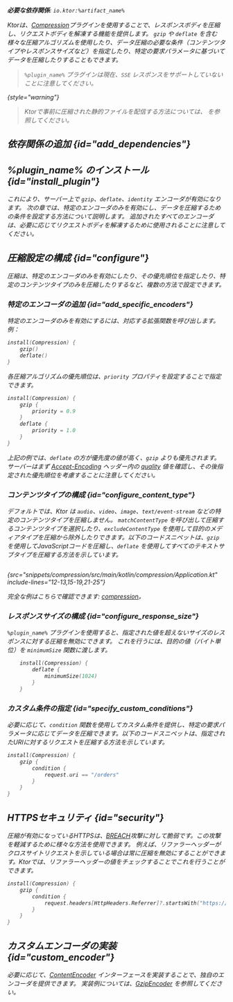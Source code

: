 [//]: # (title: 圧縮)

<show-structure for="chapter" depth="2"/>
<primary-label ref="server-plugin"/>

<var name="artifact_name" value="ktor-server-compression"/>
<var name="package_name" value="io.ktor.server.plugins.compression"/>
<var name="plugin_name" value="Compression"/>

<tldr>
<p>
<b>必要な依存関係</b>: <code>io.ktor:%artifact_name%</code>
</p>
<var name="example_name" value="compression"/>
<include from="lib.topic" element-id="download_example"/>
<include from="lib.topic" element-id="native_server_not_supported"/>
</tldr>

Ktorは、[Compression](https://api.ktor.io/ktor-server/ktor-server-plugins/ktor-server-compression/io.ktor.server.plugins.compression/-compression.html)プラグインを使用することで、レスポンスボディを圧縮し、リクエストボディを解凍する機能を提供します。
`gzip` や `deflate` を含む様々な圧縮アルゴリズムを使用したり、データ圧縮の必要な条件（コンテンツタイプやレスポンスサイズなど）を指定したり、特定の要求パラメータに基づいてデータを圧縮したりすることもできます。

> `%plugin_name%` プラグインは現在、`SSE` レスポンスをサポートしていないことに注意してください。
>
{style="warning"}

> Ktorで事前に圧縮された静的ファイルを配信する方法については、[](server-static-content.md#precompressed) を参照してください。

## 依存関係の追加 {id="add_dependencies"}

<include from="lib.topic" element-id="add_ktor_artifact_intro"/>
<include from="lib.topic" element-id="add_ktor_artifact"/>

## %plugin_name% のインストール {id="install_plugin"}

<include from="lib.topic" element-id="install_plugin"/>

これにより、サーバー上で `gzip`、`deflate`、`identity` エンコーダが有効になります。
次の章では、特定のエンコーダのみを有効にし、データを圧縮するための条件を設定する方法について説明します。
追加されたすべてのエンコーダは、必要に応じてリクエストボディを解凍するために使用されることに注意してください。

## 圧縮設定の構成 {id="configure"}

圧縮は、特定のエンコーダのみを有効にしたり、その優先順位を指定したり、特定のコンテンツタイプのみを圧縮したりするなど、複数の方法で設定できます。

### 特定のエンコーダの追加 {id="add_specific_encoders"}

特定のエンコーダのみを有効にするには、対応する拡張関数を呼び出します。例：

```kotlin
install(Compression) {
    gzip()
    deflate()
}
```

各圧縮アルゴリズムの優先順位は、`priority` プロパティを設定することで指定できます。

```kotlin
install(Compression) {
    gzip {
        priority = 0.9
    }
    deflate {
        priority = 1.0
    }
}
```

上記の例では、`deflate` の方が優先度の値が高く、`gzip` よりも優先されます。サーバーはまず [Accept-Encoding](https://developer.mozilla.org/en-US/docs/Web/HTTP/Headers/Accept-Encoding) ヘッダー内の [quality](https://developer.mozilla.org/en-US/docs/Glossary/Quality_Values) 値を確認し、その後指定された優先順位を考慮することに注意してください。

### コンテンツタイプの構成 {id="configure_content_type"}

デフォルトでは、Ktor は `audio`、`video`、`image`、`text/event-stream` などの特定のコンテンツタイプを圧縮しません。
`matchContentType` を呼び出して圧縮するコンテンツタイプを選択したり、`excludeContentType` を使用して目的のメディアタイプを圧縮から除外したりできます。以下のコードスニペットは、`gzip` を使用してJavaScriptコードを圧縮し、`deflate` を使用してすべてのテキストサブタイプを圧縮する方法を示しています。

```kotlin
```

{src="snippets/compression/src/main/kotlin/compression/Application.kt" include-lines="12-13,15-19,21-25"}

完全な例はこちらで確認できます: [compression](https://github.com/ktorio/ktor-documentation/tree/%ktor_version%/codeSnippets/snippets/compression)。

### レスポンスサイズの構成 {id="configure_response_size"}

`%plugin_name%` プラグインを使用すると、指定された値を超えないサイズのレスポンスに対する圧縮を無効にできます。
これを行うには、目的の値（バイト単位）を `minimumSize` 関数に渡します。

```kotlin
    install(Compression) {
        deflate {
            minimumSize(1024)
        }
    }

```

### カスタム条件の指定 {id="specify_custom_conditions"}

必要に応じて、`condition` 関数を使用してカスタム条件を提供し、特定の要求パラメータに応じてデータを圧縮できます。以下のコードスニペットは、指定されたURIに対するリクエストを圧縮する方法を示しています。

```kotlin
install(Compression) {
    gzip {
        condition {
            request.uri == "/orders"
        }
    }
}
```

## HTTPSセキュリティ {id="security"}

圧縮が有効になっているHTTPSは、[BREACH](https://en.wikipedia.org/wiki/BREACH)攻撃に対して脆弱です。この攻撃を軽減するために様々な方法を使用できます。
例えば、リファラーヘッダーがクロスサイトリクエストを示している場合は常に圧縮を無効にすることができます。Ktorでは、リファラーヘッダーの値をチェックすることでこれを行うことができます。

```kotlin
install(Compression) {
    gzip {
        condition {
            request.headers[HttpHeaders.Referrer]?.startsWith("https://my.domain/") == true
        }
    }
}
```

## カスタムエンコーダの実装 {id="custom_encoder"}

必要に応じて、[ContentEncoder](https://api.ktor.io/ktor-utils/io.ktor.util/-content-encoder/index.html) インターフェースを実装することで、独自のエンコーダを提供できます。
実装例については、[GzipEncoder](https://github.com/ktorio/ktor/blob/b5b59ca3ae61601e6175f334e6a1252609638e61/ktor-server/ktor-server-plugins/ktor-server-compression/jvm/src/io/ktor/server/plugins/compression/Encoders.kt#L41) を参照してください。
